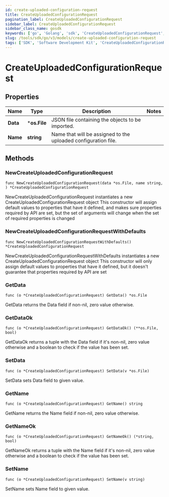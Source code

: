 ```yaml
---
id: create-uploaded-configuration-request
title: CreateUploadedConfigurationRequest
pagination_label: CreateUploadedConfigurationRequest
sidebar_label: CreateUploadedConfigurationRequest
sidebar_class_name: gosdk
keywords: ['go', 'Golang', 'sdk', 'CreateUploadedConfigurationRequest', 'CreateUploadedConfigurationRequest'] 
slug: /tools/sdk/go/v3/models/create-uploaded-configuration-request
tags: ['SDK', 'Software Development Kit', 'CreateUploadedConfigurationRequest', 'CreateUploadedConfigurationRequest']
---
```


# CreateUploadedConfigurationRequest

## Properties

Name | Type | Description | Notes
------------ | ------------- | ------------- | -------------
**Data** | ***os.File** | JSON file containing the objects to be imported. | 
**Name** | **string** | Name that will be assigned to the uploaded configuration file. | 

## Methods

### NewCreateUploadedConfigurationRequest

`func NewCreateUploadedConfigurationRequest(data *os.File, name string, ) *CreateUploadedConfigurationRequest`

NewCreateUploadedConfigurationRequest instantiates a new CreateUploadedConfigurationRequest object
This constructor will assign default values to properties that have it defined,
and makes sure properties required by API are set, but the set of arguments
will change when the set of required properties is changed

### NewCreateUploadedConfigurationRequestWithDefaults

`func NewCreateUploadedConfigurationRequestWithDefaults() *CreateUploadedConfigurationRequest`

NewCreateUploadedConfigurationRequestWithDefaults instantiates a new CreateUploadedConfigurationRequest object
This constructor will only assign default values to properties that have it defined,
but it doesn't guarantee that properties required by API are set

### GetData

`func (o *CreateUploadedConfigurationRequest) GetData() *os.File`

GetData returns the Data field if non-nil, zero value otherwise.

### GetDataOk

`func (o *CreateUploadedConfigurationRequest) GetDataOk() (**os.File, bool)`

GetDataOk returns a tuple with the Data field if it's non-nil, zero value otherwise
and a boolean to check if the value has been set.

### SetData

`func (o *CreateUploadedConfigurationRequest) SetData(v *os.File)`

SetData sets Data field to given value.


### GetName

`func (o *CreateUploadedConfigurationRequest) GetName() string`

GetName returns the Name field if non-nil, zero value otherwise.

### GetNameOk

`func (o *CreateUploadedConfigurationRequest) GetNameOk() (*string, bool)`

GetNameOk returns a tuple with the Name field if it's non-nil, zero value otherwise
and a boolean to check if the value has been set.

### SetName

`func (o *CreateUploadedConfigurationRequest) SetName(v string)`

SetName sets Name field to given value.



